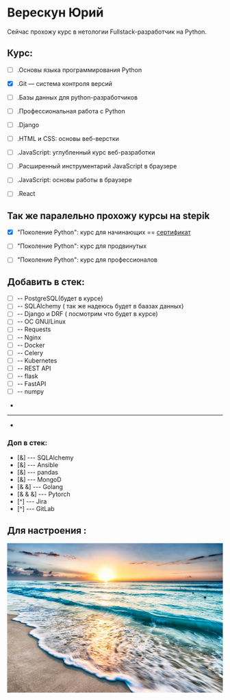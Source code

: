 # Верескун Юрий 

Cейчас прохожу курс в нетологии Fullstack-разработчик на Python. 

## Курс: 

- [ ] .Основы языка программирования Python
- [x] .Git — система контроля версий
- [ ] .Базы данных для python-разработчиков
- [ ] .Профессиональная работа с Python
- [ ] .Django
- [ ] .HTML и CSS: основы веб-верстки
- [ ] .JavaScript: углубленный курс веб-разработки
- [ ] .Расширенный инструментарий JavaScript в браузере
- [ ] .JavaScript: основы работы в браузере
- [ ] .React


## Так же паралельно прохожу курсы на stepik

- [x] "Поколение Python": курс для начинающих  ==  [сертификат](
https://stepik.org/cert/1604072)
- [ ] "Поколение Python": курс для продвинутых
- [ ] "Поколение Python": курс для профессионалов


## Добавить в стек:

- [ ] -- PostgreSQL(будет в курсе) 
- [ ] -- SQLAlchemy ( так же надеюсь будет в баазах данных) 
- [ ] --  Django и DRF ( посмотрим что будет в курсе) 
- [ ] --  ОС GNU/Linux 
- [ ] --  Requests
- [ ] --  Nginx
- [ ] --  Docker 
- [ ] --  Celery
- [ ] --  Kubernetes
- [ ] --  REST API
- [ ] --  flask
- [ ] --  FastAPI
- [ ] --  numpy
-
-------------------------------------
-
### Доп в стек:
- [&] --- SQLAlchemy
- [&]  --- Ansible
- [&]  --- pandas
- [&]  --- MongoD
- [& &] --- Golang
- [& & &] --- Pytorch 
- [^]  --- Jira
- [^]  --- GitLab 


## Для настроения :

![море](/sea.webp)
